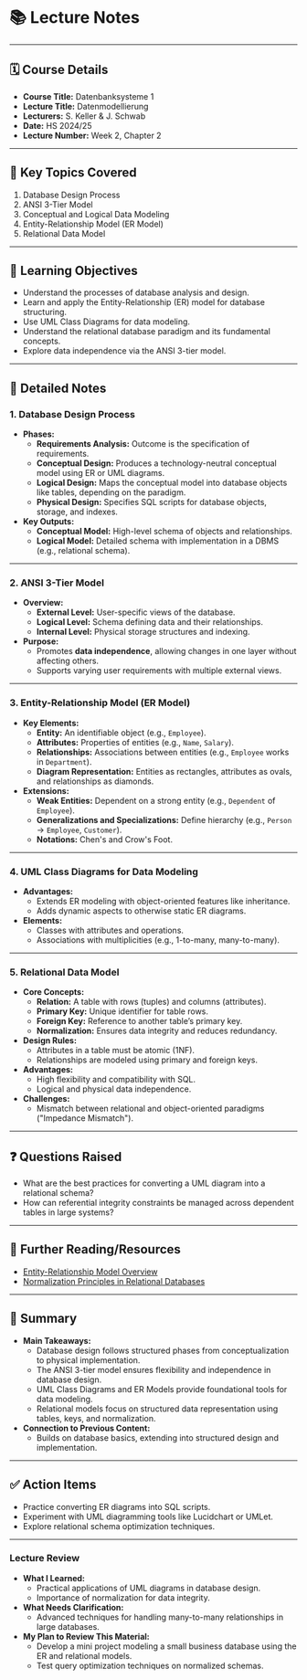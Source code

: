 # 📚 **Lecture Notes**

---

## 🗓️ **Course Details**

- **Course Title:** Datenbanksysteme 1
- **Lecture Title:** Datenmodellierung
- **Lecturers:** S. Keller & J. Schwab
- **Date:** HS 2024/25
- **Lecture Number:** Week 2, Chapter 2

---

## 📝 **Key Topics Covered**

1. Database Design Process
2. ANSI 3-Tier Model
3. Conceptual and Logical Data Modeling
4. Entity-Relationship Model (ER Model)
5. Relational Data Model

---

## 🧠 **Learning Objectives**

- Understand the processes of database analysis and design.
- Learn and apply the Entity-Relationship (ER) model for database structuring.
- Use UML Class Diagrams for data modeling.
- Understand the relational database paradigm and its fundamental concepts.
- Explore data independence via the ANSI 3-tier model.

---

## 📖 **Detailed Notes**

### **1. Database Design Process**

- **Phases:**
  - **Requirements Analysis:** Outcome is the specification of requirements.
  - **Conceptual Design:** Produces a technology-neutral conceptual model using ER or UML diagrams.
  - **Logical Design:** Maps the conceptual model into database objects like tables, depending on the paradigm.
  - **Physical Design:** Specifies SQL scripts for database objects, storage, and indexes.
- **Key Outputs:**
  - **Conceptual Model:** High-level schema of objects and relationships.
  - **Logical Model:** Detailed schema with implementation in a DBMS (e.g., relational schema).

---

### **2. ANSI 3-Tier Model**

- **Overview:**
  - **External Level:** User-specific views of the database.
  - **Logical Level:** Schema defining data and their relationships.
  - **Internal Level:** Physical storage structures and indexing.
- **Purpose:**
  - Promotes **data independence**, allowing changes in one layer without affecting others.
  - Supports varying user requirements with multiple external views.

---

### **3. Entity-Relationship Model (ER Model)**

- **Key Elements:**
  - **Entity:** An identifiable object (e.g., `Employee`).
  - **Attributes:** Properties of entities (e.g., `Name`, `Salary`).
  - **Relationships:** Associations between entities (e.g., `Employee` works in `Department`).
  - **Diagram Representation:** Entities as rectangles, attributes as ovals, and relationships as diamonds.
- **Extensions:**
  - **Weak Entities:** Dependent on a strong entity (e.g., `Dependent` of `Employee`).
  - **Generalizations and Specializations:** Define hierarchy (e.g., `Person` → `Employee`, `Customer`).
  - **Notations:** Chen's and Crow's Foot.

---

### **4. UML Class Diagrams for Data Modeling**

- **Advantages:**
  - Extends ER modeling with object-oriented features like inheritance.
  - Adds dynamic aspects to otherwise static ER diagrams.
- **Elements:**
  - Classes with attributes and operations.
  - Associations with multiplicities (e.g., 1-to-many, many-to-many).

---

### **5. Relational Data Model**

- **Core Concepts:**
  - **Relation:** A table with rows (tuples) and columns (attributes).
  - **Primary Key:** Unique identifier for table rows.
  - **Foreign Key:** Reference to another table’s primary key.
  - **Normalization:** Ensures data integrity and reduces redundancy.
- **Design Rules:**
  - Attributes in a table must be atomic (1NF).
  - Relationships are modeled using primary and foreign keys.
- **Advantages:**
  - High flexibility and compatibility with SQL.
  - Logical and physical data independence.
- **Challenges:**
  - Mismatch between relational and object-oriented paradigms ("Impedance Mismatch").

---

## ❓ **Questions Raised**

- What are the best practices for converting a UML diagram into a relational schema?
- How can referential integrity constraints be managed across dependent tables in large systems?

---

## 🔗 **Further Reading/Resources**

- [Entity-Relationship Model Overview](https://en.wikipedia.org/wiki/Entity%E2%80%93relationship_model)
- [Normalization Principles in Relational Databases](https://www.essentialsql.com/what-is-database-normalization/)

---

## 📌 **Summary**

- **Main Takeaways:**
  - Database design follows structured phases from conceptualization to physical implementation.
  - The ANSI 3-tier model ensures flexibility and independence in database design.
  - UML Class Diagrams and ER Models provide foundational tools for data modeling.
  - Relational models focus on structured data representation using tables, keys, and normalization.
- **Connection to Previous Content:**
  - Builds on database basics, extending into structured design and implementation.

---

## ✅ **Action Items**

- Practice converting ER diagrams into SQL scripts.
- Experiment with UML diagramming tools like Lucidchart or UMLet.
- Explore relational schema optimization techniques.

---

### **Lecture Review**

- **What I Learned:**
  - Practical applications of UML diagrams in database design.
  - Importance of normalization for data integrity.
- **What Needs Clarification:**
  - Advanced techniques for handling many-to-many relationships in large databases.
- **My Plan to Review This Material:**
  - Develop a mini project modeling a small business database using the ER and relational models.
  - Test query optimization techniques on normalized schemas.
